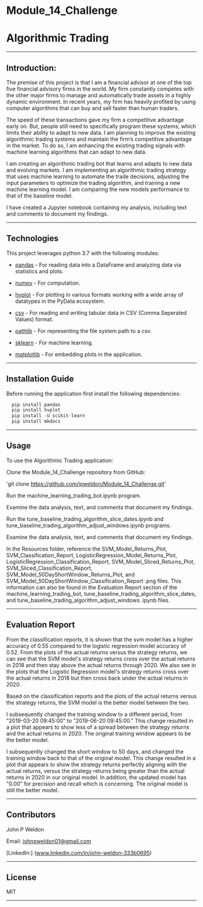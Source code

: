 # Module_14_Challenge

# Algorithmic Trading

---

## Introduction:

The premise of this project is that I am a financial advisor at one of the top five financial advisory firms in the world. My firm constantly competes with the other major firms to manage and automatically trade assets in a highly dynamic environment. In recent years, my firm has heavily profited by using computer algorithms that can buy and sell faster than human traders.

The speed of these transactions gave my firm a competitive advantage early on. But, people still need to specifically program these systems, which limits their ability to adapt to new data. I am planning to improve the existing algorithmic trading systems and maintain the firm’s competitive advantage in the market. To do so, I am enhancing the existing trading signals with machine learning algorithms that can adapt to new data.

I am creating an algorithmic trading bot that learns and adapts to new data and evolving markets. I am implementing an algorithmic trading strategy that uses machine learning to automate the trade decisions, adjusting the input parameters to optimize the trading algorithm, and training a new machine learning model. I am comparing the new models performance to that of the baseline model.

I have created a Jupyter notebook containing my analysis, including text and comments to document my findings.

---

## Technologies

This project leverages python 3.7 with the following modules:

* [pandas](https://github.com/pandas-dev/pandas) - For reading data into a DataFrame and analyzing data via statistics and plots.

* [numpy](https://numpy.org) - For computation.

* [hvplot](https://hvplot.holoviz.org) - For plotting in various formats working with a wide array of datatypes in the PyData ecosystem.

* [csv](https://docs.python.org/3/library/csv.html) - For reading and writing tabular data in CSV (Comma Seperated Values) format.

* [pathlib](https://docs.python.org/3/library/pathlib.html) - For representing the file system path to a csv.

* [sklearn](https://scikit-learn.org/stable/user_guide.html#) - For machine learning.

* [matplotlib](https://matplotlib.org/stable/users/index.html) - For embedding plots in the application.

---

## Installation Guide

Before running the application first install the following dependencies:

```python
  pip install pandas
  pip install hvplot
  pip install -U scikit-learn
  pip install mkdocs
```

---

## Usage

To use the Algorithmic Trading application:

Clone the Module_14_Challenge repository from GitHub:

'git clone https://github.com/jpweldon/Module_14_Challenge.git'

Run the machine_learning_trading_bot.ipynb program.

Examine the data analysis, text, and comments that document my findings.

Run the tune_baseline_trading_algorithm_slice_dates.ipynb and tune_baseline_trading_algorithm_adjust_windows.ipynb programs.

Examine the data analysis, text, and comments that document my findings.

In the Resources folder, reference the SVM_Model_Returns_Plot, SVM_Classification_Report, LogisticRegression_Model_Returns_Plot, LogisticRegression_Classification_Report, SVM_Model_Sliced_Returns_Plot, SVM_Sliced_Classification_Report, SVM_Model_50DayShortWindow_Returns_Plot, and SVM_Model_50DayShortWindow_Classification_Report .png files. This information can also be found in the Evaluation Report section of the machine_learning_trading_bot, tune_baseline_trading_algorithm_slice_dates, and tune_baseline_trading_algorithm_adjust_windows .ipynb files.

---

## Evaluation Report

From the classification reports, it is shown that the svm model has a higher accuracy of 0.55 compared to the logistic regression model accuracy of 0.52. From the plots of the actual returns versus the strategy returns, we can see that the SVM model's strategy returns cross over the actual returns in 2018 and then stay above the actual returns through 2020. We also see in the plots that the Logistic Regression model's strategy returns cross over the actual returns in 2018 but then cross back under the actual returns in 2020.

Based on the classification reports and the plots of the actual returns versus the strategy returns, the SVM model is the better model between the two.

I subsequently changed the training window to a different period, from "2019-03-20 09:45:00" to "2019-06-20 09:45:00." This change resulted in a plot that appears to show less of a spread between the strategy returns and the actual returns in 2020. The original training window appears to be the better model.

I subsequently changed the short window to 50 days, and changed the training window back to that of the original model. This change resulted in a plot that appears to show the strategy returns perfectly aligning with the actual returns, versus the strategy returns being greater than the actual returns in 2020 in our original model. In addition, the updated model has "0.00" for precision and recall which is concerning. The original model is still the better model.

---

## Contributors

John P Weldon

Email: johnpweldon01@gmail.com

[LinkedIn:] (www.linkedin.com/in/john-weldon-333b0695)

---

## License

MIT

---